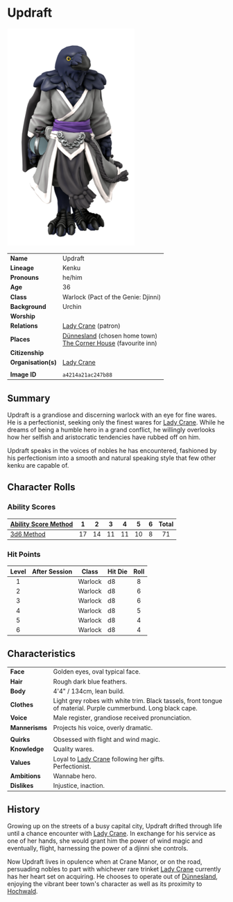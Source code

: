 # Updraft

<img src="https://raw.githubusercontent.com/jesskelsall/astarus-images/main/characters/portraits/a4214a21ac247b88.png" height="500" />

|||
| --- | --- |
| **Name** | Updraft | character.4
| **Lineage** | Kenku |
| **Pronouns** | he/him |
| **Age** | 36 |
| **Class** | Warlock (Pact of the Genie: Djinni) |
| **Background** | Urchin |
| **Worship** | |
| **Relations** | [Lady Crane](../organisations/lady-crane.md) (patron) |
| **Places** | [Dünnesland](../places/settlements/towns/dunnesland.md) (chosen home town)<br>[The Corner House](../places/buildings/inns-taverns/the-corner-house.md) (favourite inn) |
| **Citizenship** | |
| **Organisation(s)** | [Lady Crane](../organisations/lady-crane.md) |
|||
| **Image ID** | `a4214a21ac247b88` |

## Summary

Updraft is a grandiose and discerning warlock with an eye for fine wares. He is a perfectionist, seeking only the finest wares for [Lady Crane](../organisations/lady-crane.md). While he dreams of being a humble hero in a grand conflict, he willingly overlooks how her selfish and aristocratic tendencies have rubbed off on him.

Updraft speaks in the voices of nobles he has encountered, fashioned by his perfectionism into a smooth and natural speaking style that few other kenku are capable of.

## Character Rolls

### Ability Scores

| [Ability Score Method](../mechanics/ability-score-method/ability-score-method.md) | 1 | 2 | 3 | 4 | 5 | 6 | Total |
| --- |:---:|:---:|:---:|:---:|:---:|:---:|:---:|
| [3d6 Method](../mechanics/ability-score-method/3d6-method.md) | 17 | 14 | 11 | 11 | 10 | 8 | 71 |

### Hit Points

| Level | After Session | Class | Hit Die | Roll |
|:---:|:---:| --- | --- |:---:|
| 1 || Warlock | d8 | 8 |
| 2 || Warlock | d8 | 6 |
| 3 || Warlock | d8 | 6 |
| 4 || Warlock | d8 | 5 |
| 5 || Warlock | d8 | 4 |
| 6 || Warlock | d8 | 4 |

## Characteristics

| | |
| --- | --- |
| **Face** | Golden eyes, oval typical face. | characteristics.2
| **Hair** | Rough dark blue feathers. |
| **Body** | 4'4" / 134cm, lean build. |
| **Clothes** | Light grey robes with white trim. Black tassels, front tongue of material. Purple cummerbund. Long black cape. |
| **Voice** | Male register, grandiose received pronunciation. |
| **Mannerisms** | Projects his voice, overly dramatic. |
| | |
| **Quirks** | Obsessed with flight and wind magic. |
| **Knowledge** | Quality wares. |
| **Values** | Loyal to [Lady Crane](../organisations/lady-crane.md) following her gifts.<br>Perfectionist. |
| **Ambitions** | Wannabe hero. |
| **Dislikes** | Injustice, inaction. |

## History

Growing up on the streets of a busy capital city, Updraft drifted through life until a chance encounter with [Lady Crane](../organisations/lady-crane.md). In exchange for his service as one of her hands, she would grant him the power of wind magic and eventually, flight, harnessing the power of a djinni she controls.

Now Updraft lives in opulence when at Crane Manor, or on the road, persuading nobles to part with whichever rare trinket [Lady Crane](../organisations/lady-crane.md) currently has her heart set on acquiring. He chooses to operate out of [Dünnesland](../places/settlements/towns/dunnesland.md), enjoying the vibrant beer town's character as well as its proximity to [Hochwald](../places/settlements/cities/hochwald.md).
